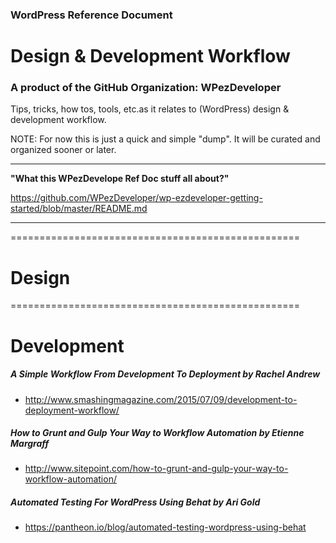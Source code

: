 ### WordPress Reference Document
# Design & Development Workflow
### A product of the GitHub Organization: WPezDeveloper

Tips, tricks, how tos, tools, etc.as it relates to (WordPress) design & development workflow. 

NOTE: For now this is just a quick and simple "dump". It will be curated and organized sooner or later.

---

**"What this WPezDevelope Ref Doc stuff all about?"**

https://github.com/WPezDeveloper/wp-ezdeveloper-getting-started/blob/master/README.md

---

==================================================

# Design


==================================================

# Development

##### A Simple Workflow From Development To Deployment by Rachel Andrew
 - http://www.smashingmagazine.com/2015/07/09/development-to-deployment-workflow/

##### How to Grunt and Gulp Your Way to Workflow Automation by Etienne Margraff
 - http://www.sitepoint.com/how-to-grunt-and-gulp-your-way-to-workflow-automation/

##### Automated Testing For WordPress Using Behat by Ari Gold
- https://pantheon.io/blog/automated-testing-wordpress-using-behat
